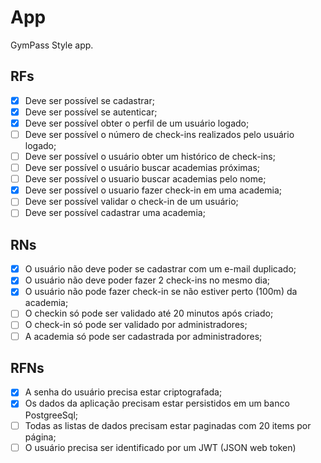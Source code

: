 # App

GymPass Style app.

## RFs

- [x] Deve ser possível se cadastrar;
- [x] Deve ser possível se autenticar;
- [x] Deve ser possível obter o perfil de um usuário logado;
- [ ] Deve ser possível o número de  check-ins realizados pelo usuário logado;
- [ ] Deve ser possível o usuário obter um histórico de check-ins;
- [ ] Deve ser possível o usuário buscar academias próximas;
- [ ] Deve ser possível o usuario buscar academias pelo nome;
- [x] Deve ser possível o usuario fazer check-in em uma academia;
- [ ] Deve ser possível validar  o check-in de um usuário;
- [ ] Deve ser possível cadastrar uma academia;

## RNs

- [x] O usuário não deve poder se cadastrar com um e-mail duplicado;
- [x] O usuário não deve poder fazer 2 check-ins no mesmo dia;
- [x] O usuário  não pode fazer check-in se não estiver perto (100m) da academia;
- [ ] O checkin só pode ser validado até 20 minutos após criado;
- [ ] O check-in só pode ser validado por administradores;
- [ ] A academia só pode ser cadastrada por administradores;

## RFNs

- [x] A senha do usuário precisa estar criptografada;
- [x] Os dados da aplicação  precisam estar persistidos em um banco PostgreeSql;
- [ ] Todas as listas de dados precisam estar paginadas com 20 items por página;
- [ ] O usuário precisa ser identificado por um JWT (JSON web token)